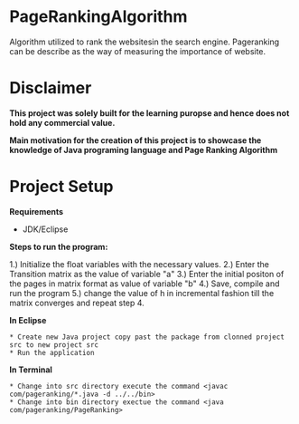 # PageRankingAlgorithm

Algorithm utilized to rank the websitesin the search engine. Pageranking can be describe as the way of measuring the importance of website.

# Disclaimer
**This project was solely built for the learning puropse and hence does not hold any commercial value.**

**Main motivation for the creation of this project is to showcase the knowledge of Java programing language and Page Ranking Algorithm**

# Project Setup

**Requirements**

  - JDK/Eclipse
  
**Steps to run the program:**

1.) Initialize the float variables with the necessary values.
2.) Enter the Transition matrix as the value of variable "a"
3.) Enter the initial positon of the pages in matrix format as value of variable "b"
4.) Save, compile and run the program
5.) change the value of h in incremental fashion till the matrix converges and repeat step 4.

**In Eclipse**
  
    * Create new Java project copy past the package from clonned project src to new project src
    * Run the application
    
**In Terminal**

    * Change into src directory execute the command <javac com/pageranking/*.java -d ../../bin>
    * Change into bin directory exectue the command <java com/pageranking/PageRanking>
